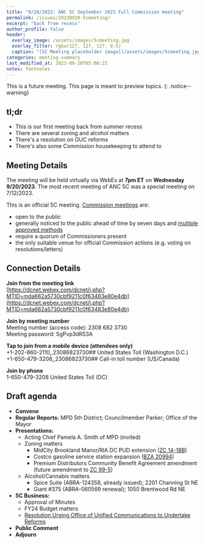 ```yaml
---
title: "9/20/2023: ANC 5C September 2023 Full Commission meeting"
permalink: /issues/20230920-5cmeeting/
excerpt: "back from recess"
author_profile: false
header:
  overlay_image: /assets/images/5cmeeting.jpg
  overlay_filter: rgba(127, 127, 127, 0.5)
  caption: "[5C Meeting placeholder image](/assets/images/5cmeeting.jpg)"
categories: meeting-summary
last_modified_at: 2023-09-20T05:08:23
notes: footnotes
---
```

This is a future meeting. This page is meant to preview topics.
{: .notice--warning}

## tl;dr
- This is our first meeting back from summer recess
- There are several zoning and alcohol matters
- There's a resolution on OUC reforms
- There's also some Commission housekeeping to attend to

## Meeting Details
The meeting will be held virtually via WebEx at **7pm ET** on **Wednesday 9/20/2023**. The most recent meeting of ANC 5C was a special meeting on 7/12/2023.

This is an official 5C meeting. [Commission meetings](https://code.dccouncil.gov/us/dc/council/code/sections/1-309.11#(b)(1)) are:
- open to the public
- generally noticed to the public ahead of time by seven days and [multiple approved methods](https://code.dccouncil.gov/us/dc/council/code/sections/1-309.11#(c))
- require a quorum of Commissioners present
- the only suitable venue for official Commission actions (e.g. voting on resolutions/letters)

## Connection Details
**Join from the meeting link**<br/>
[https://dcnet.webex.com/dcnet/j.php?MTID=mda662a5730cbf9211c0f63483e80e4db](https://dcnet.webex.com/dcnet/j.php?MTID=mda662a5730cbf9211c0f63483e80e4db)

**Join by meeting number**<br/>
Meeting number (access code): 2308 682 3730<br/>
Meeting password: SgPvp3dR53A

**Tap to join from a mobile device (attendees only)**<br/>
+1-202-860-2110,,23086823730## United States Toll (Washington D.C.)<br/>
+1-650-479-3208,,23086823730## Call-in toll number (US/Canada)

**Join by phone**<br/>
1-650-479-3208 United States Toll (DC)

## Draft agenda
- **Convene**
- **Regular Reports:** MPD 5th District; Councilmember Parker; Office of the Mayor
- **Presentations:**
  - Acting Chief Pamela A. Smith of MPD (invited)
  - Zoning matters
    - MidCity Brookland Manor/RIA DC PUD extension ([ZC 14-18B](https://app.dcoz.dc.gov/Home/ViewCase?case_id=14-18B))
    - Costco gasoline service station expansion ([BZA 20994](https://app.dcoz.dc.gov/Home/ViewCase?case_id=20994))
    - Premium Distributors Community Benefit Agreement amendment (future amendment to [ZC 99-5](https://app.dcoz.dc.gov/Home/ViewCase?case_id=99-5))
  - Alcohol/Cannabis matters
    - Spice Suite (ABRA-124358, already issued); 2201 Channing St NE
    - Giant #375 (ABRA-060569 renewal); 1050 Brentwood Rd NE
- **5C Business:**
  - Approval of Minutes
  - FY24 Budget matters
  - [Resolution Urging Office of Unified Communications to Undertake Reforms](https://docs.google.com/document/d/1vs2orMAghyKz00NCvFy1TFHnIcg3AYrZVWtkaM9pe0A/edit?usp=sharing)
- **Public Comment**
- **Adjourn**